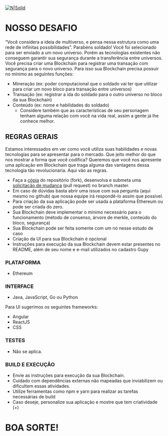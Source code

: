 [![N|Solid](http://solutis.com.br/images/logo.png)](http://solutis.com.br)

# NOSSO DESAFIO
“Você considera a ideia de multiverso, e pensa nessa estrutura como uma rede de infinitas possibilidades”. Parabéns soldado! Você foi selecionado para ser enviado a um novo universo. Porém as tecnologias existentes não conseguem garantir sua segurança durante a transferência entre universos. Você precisa criar uma Blockchain para registrar uma transação com segurança para o novo universo. Para isso sua Blockchain precisa possuir no mínimo as seguintes funções: 
- Mineração (ex: poder computacional que o soldado vai ter que utilizar para criar um novo bloco para transação entre universos)
- Transação (ex: registrar a ida do soldado para o outro universo no bloco da sua Blockchain)
- Conteúdo (ex: nome e habilidades do soldado)
    - Considere também que as características de seu personagem tenham alguma relação com você na vida real, assim a gente já lhe conhece melhor.

## REGRAS GERAIS
Estamos interessados em ver como você utiliza suas habilidades e novas tecnologias para se apresentar para o mercado. Que jeito melhor do que nos mostrar a forma que você codifica? Queremos que você nos apresente  uma aplicação em Blockchain que traga alguma das vantagens dessa tecnologia tão revolucionaria. Aqui vão as regras. 
- Faça a [cópia](https://help.github.com/articles/fork-a-repo/) do repositório (fork), desenvolva e submeta uma [solicitação de mudança](https://help.github.com/articles/creating-a-pull-request/) (pull request) no branch master.
- Em caso de dúvidas basta abrir uma issue com sua pergunta (aqui mesmo no github) que nossa equipe irá respondê-lo assim que possível.
- Para criação da sua aplicação pode ser usada a plataforma Ethereum ou pode ser criada do zero.
- Sua Blockchain deve implementar o mínimo necessário para o funcionamento (método de consenso, árvore de merkle, conteúdo do bloco, segurança)
- Sua Blockchain pode ser feita somente com um nó nesse estudo de caso
- Criação da UI para sua Blockchain é opcional 
- Instruções para execução da sua Blockchain devem estar presentes no README, além de seu nome e e-mail utilizados no cadastro Gupy



### PLATAFORMA
- Ethereum

### INTERFACE
- Java, JavaScript, Go ou Python

Para UI sugerimos os seguintes frameworks:
- Angular
- ReactJS
- CSS


### TESTES
- Não se aplica.

### BUILD E EXECUÇÃO
- Envie as instruções para execução da sua Blockchain. 
- Cuidado com dependências externas não mapeadas que inviabilizem ou dificultem essas atividades.
- Utilize ferramentas como npm e yarn para realizar as tarefas necessárias de build
- Caso deseje, personalize sua aplicação e mostre que tem criatividade (+)



# BOA SORTE!
